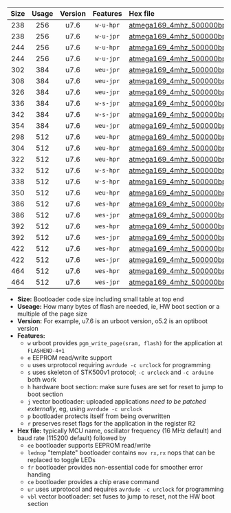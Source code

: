 |Size|Usage|Version|Features|Hex file|
|:-:|:-:|:-:|:-:|:--|
|238|256|u7.6|`w-u-hpr`|[atmega169_4mhz_500000bps_ur.hex](https://raw.githubusercontent.com/stefanrueger/urboot/main//atmega169_4mhz_500000bps_ur.hex)|
|238|256|u7.6|`w-u-jpr`|[atmega169_4mhz_500000bps_ur_vbl.hex](https://raw.githubusercontent.com/stefanrueger/urboot/main//atmega169_4mhz_500000bps_ur_vbl.hex)|
|244|256|u7.6|`w-u-hpr`|[atmega169_4mhz_500000bps_lednop_ur.hex](https://raw.githubusercontent.com/stefanrueger/urboot/main//atmega169_4mhz_500000bps_lednop_ur.hex)|
|244|256|u7.6|`w-u-jpr`|[atmega169_4mhz_500000bps_lednop_ur_vbl.hex](https://raw.githubusercontent.com/stefanrueger/urboot/main//atmega169_4mhz_500000bps_lednop_ur_vbl.hex)|
|302|384|u7.6|`weu-jpr`|[atmega169_4mhz_500000bps_ee_ur_vbl.hex](https://raw.githubusercontent.com/stefanrueger/urboot/main//atmega169_4mhz_500000bps_ee_ur_vbl.hex)|
|308|384|u7.6|`weu-jpr`|[atmega169_4mhz_500000bps_ee_lednop_ur_vbl.hex](https://raw.githubusercontent.com/stefanrueger/urboot/main//atmega169_4mhz_500000bps_ee_lednop_ur_vbl.hex)|
|326|384|u7.6|`weu-jpr`|[atmega169_4mhz_500000bps_ee_lednop_fr_ur_vbl.hex](https://raw.githubusercontent.com/stefanrueger/urboot/main//atmega169_4mhz_500000bps_ee_lednop_fr_ur_vbl.hex)|
|336|384|u7.6|`w-s-jpr`|[atmega169_4mhz_500000bps_vbl.hex](https://raw.githubusercontent.com/stefanrueger/urboot/main//atmega169_4mhz_500000bps_vbl.hex)|
|342|384|u7.6|`w-s-jpr`|[atmega169_4mhz_500000bps_lednop_vbl.hex](https://raw.githubusercontent.com/stefanrueger/urboot/main//atmega169_4mhz_500000bps_lednop_vbl.hex)|
|354|384|u7.6|`weu-jpr`|[atmega169_4mhz_500000bps_ee_lednop_fr_ce_ur_vbl.hex](https://raw.githubusercontent.com/stefanrueger/urboot/main//atmega169_4mhz_500000bps_ee_lednop_fr_ce_ur_vbl.hex)|
|298|512|u7.6|`weu-hpr`|[atmega169_4mhz_500000bps_ee_ur.hex](https://raw.githubusercontent.com/stefanrueger/urboot/main//atmega169_4mhz_500000bps_ee_ur.hex)|
|304|512|u7.6|`weu-hpr`|[atmega169_4mhz_500000bps_ee_lednop_ur.hex](https://raw.githubusercontent.com/stefanrueger/urboot/main//atmega169_4mhz_500000bps_ee_lednop_ur.hex)|
|322|512|u7.6|`weu-hpr`|[atmega169_4mhz_500000bps_ee_lednop_fr_ur.hex](https://raw.githubusercontent.com/stefanrueger/urboot/main//atmega169_4mhz_500000bps_ee_lednop_fr_ur.hex)|
|332|512|u7.6|`w-s-hpr`|[atmega169_4mhz_500000bps.hex](https://raw.githubusercontent.com/stefanrueger/urboot/main//atmega169_4mhz_500000bps.hex)|
|338|512|u7.6|`w-s-hpr`|[atmega169_4mhz_500000bps_lednop.hex](https://raw.githubusercontent.com/stefanrueger/urboot/main//atmega169_4mhz_500000bps_lednop.hex)|
|350|512|u7.6|`weu-hpr`|[atmega169_4mhz_500000bps_ee_lednop_fr_ce_ur.hex](https://raw.githubusercontent.com/stefanrueger/urboot/main//atmega169_4mhz_500000bps_ee_lednop_fr_ce_ur.hex)|
|386|512|u7.6|`wes-hpr`|[atmega169_4mhz_500000bps_ee.hex](https://raw.githubusercontent.com/stefanrueger/urboot/main//atmega169_4mhz_500000bps_ee.hex)|
|386|512|u7.6|`wes-jpr`|[atmega169_4mhz_500000bps_ee_vbl.hex](https://raw.githubusercontent.com/stefanrueger/urboot/main//atmega169_4mhz_500000bps_ee_vbl.hex)|
|392|512|u7.6|`wes-hpr`|[atmega169_4mhz_500000bps_ee_lednop.hex](https://raw.githubusercontent.com/stefanrueger/urboot/main//atmega169_4mhz_500000bps_ee_lednop.hex)|
|392|512|u7.6|`wes-jpr`|[atmega169_4mhz_500000bps_ee_lednop_vbl.hex](https://raw.githubusercontent.com/stefanrueger/urboot/main//atmega169_4mhz_500000bps_ee_lednop_vbl.hex)|
|422|512|u7.6|`wes-hpr`|[atmega169_4mhz_500000bps_ee_lednop_fr.hex](https://raw.githubusercontent.com/stefanrueger/urboot/main//atmega169_4mhz_500000bps_ee_lednop_fr.hex)|
|422|512|u7.6|`wes-jpr`|[atmega169_4mhz_500000bps_ee_lednop_fr_vbl.hex](https://raw.githubusercontent.com/stefanrueger/urboot/main//atmega169_4mhz_500000bps_ee_lednop_fr_vbl.hex)|
|464|512|u7.6|`wes-hpr`|[atmega169_4mhz_500000bps_ee_lednop_fr_ce.hex](https://raw.githubusercontent.com/stefanrueger/urboot/main//atmega169_4mhz_500000bps_ee_lednop_fr_ce.hex)|
|464|512|u7.6|`wes-jpr`|[atmega169_4mhz_500000bps_ee_lednop_fr_ce_vbl.hex](https://raw.githubusercontent.com/stefanrueger/urboot/main//atmega169_4mhz_500000bps_ee_lednop_fr_ce_vbl.hex)|

- **Size:** Bootloader code size including small table at top end
- **Useage:** How many bytes of flash are needed, ie, HW boot section or a multiple of the page size
- **Version:** For example, u7.6 is an urboot version, o5.2 is an optiboot version
- **Features:**
  + `w` urboot provides `pgm_write_page(sram, flash)` for the application at `FLASHEND-4+1`
  + `e` EEPROM read/write support
  + `u` uses urprotocol requiring `avrdude -c urclock` for programming
  + `s` uses skeleton of STK500v1 protocol; `-c urclock` and `-c arduino` both work
  + `h` hardware boot section: make sure fuses are set for reset to jump to boot section
  + `j` vector bootloader: uploaded applications *need to be patched externally*, eg, using `avrdude -c urclock`
  + `p` bootloader protects itself from being overwritten
  + `r` preserves reset flags for the application in the register R2
- **Hex file:** typically MCU name, oscillator frequency (16 MHz default) and baud rate (115200 default) followed by
  + `ee` bootloader supports EEPROM read/write
  + `lednop` "template" bootloader contains `mov rx,rx` nops that can be replaced to toggle LEDs
  + `fr` bootloader provides non-essential code for smoother error handing
  + `ce` bootloader provides a chip erase command
  + `ur` uses urprotocol and requires `avrdude -c urclock` for programming
  + `vbl` vector bootloader: set fuses to jump to reset, not the HW boot section
